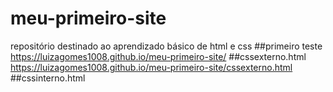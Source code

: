 # meu-primeiro-site
repositório destinado ao aprendizado básico de html e css
##primeiro teste
https://luizagomes1008.github.io/meu-primeiro-site/
##cssexterno.html
https://luizagomes1008.github.io/meu-primeiro-site/cssexterno.html
##cssinterno.html

